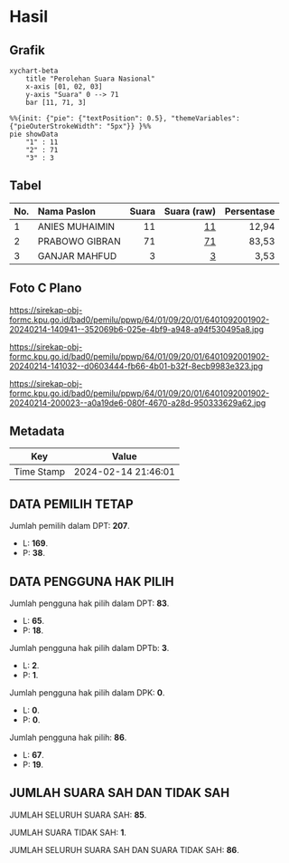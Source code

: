 # Hasil

## Grafik

```mermaid
xychart-beta
    title "Perolehan Suara Nasional"
    x-axis [01, 02, 03]
    y-axis "Suara" 0 --> 71
    bar [11, 71, 3]
```

```mermaid
%%{init: {"pie": {"textPosition": 0.5}, "themeVariables": {"pieOuterStrokeWidth": "5px"}} }%%
pie showData
    "1" : 11
    "2" : 71
    "3" : 3
```

## Tabel

| No. | Nama Paslon    | Suara | Suara (raw) | Persentase |
|:--- |:-------------- | -----:| -----------:| ----------:|
| 1   | ANIES MUHAIMIN | 11    | [11][p-1]   | 12,94      |
| 2   | PRABOWO GIBRAN | 71    | [71][p-2]   | 83,53      |
| 3   | GANJAR MAHFUD  | 3     | [3][p-3]    | 3,53       |


[p-1]: https://github.com/gigit-pemilu/pemilu-2024/blob/main/pilpres/hitung-suara/sub/64-kalimantan-timur/sub/01-paser/sub/09-batu-engau/sub/2001-kerang/sub/902-tps/sub/paslon-1.txt
[p-2]: https://github.com/gigit-pemilu/pemilu-2024/blob/main/pilpres/hitung-suara/sub/64-kalimantan-timur/sub/01-paser/sub/09-batu-engau/sub/2001-kerang/sub/902-tps/sub/paslon-2.txt
[p-3]: https://github.com/gigit-pemilu/pemilu-2024/blob/main/pilpres/hitung-suara/sub/64-kalimantan-timur/sub/01-paser/sub/09-batu-engau/sub/2001-kerang/sub/902-tps/sub/paslon-3.txt

## Foto C Plano

https://sirekap-obj-formc.kpu.go.id/bad0/pemilu/ppwp/64/01/09/20/01/6401092001902-20240214-140941--352069b6-025e-4bf9-a948-a94f530495a8.jpg

https://sirekap-obj-formc.kpu.go.id/bad0/pemilu/ppwp/64/01/09/20/01/6401092001902-20240214-141032--d0603444-fb66-4b01-b32f-8ecb9983e323.jpg

https://sirekap-obj-formc.kpu.go.id/bad0/pemilu/ppwp/64/01/09/20/01/6401092001902-20240214-200023--a0a19de6-080f-4670-a28d-950333629a62.jpg


## Metadata

| Key        | Value               |
| ---------- | ------------------- |
| Time Stamp | 2024-02-14 21:46:01 |


## DATA PEMILIH TETAP

Jumlah pemilih dalam DPT: **207**.
 * L: **169**.
 * P: **38**.

## DATA PENGGUNA HAK PILIH

Jumlah pengguna hak pilih dalam DPT: **83**.
 * L: **65**.
 * P: **18**.

Jumlah pengguna hak pilih dalam DPTb: **3**.
 * L: **2**.
 * P: **1**.

Jumlah pengguna hak pilih dalam DPK: **0**.
 * L: **0**.
 * P: **0**.

Jumlah pengguna hak pilih: **86**.
 * L: **67**.
 * P: **19**.

## JUMLAH SUARA SAH DAN TIDAK SAH

JUMLAH SELURUH SUARA SAH: **85**.

JUMLAH SUARA TIDAK SAH: **1**.

JUMLAH SELURUH SUARA SAH DAN SUARA TIDAK SAH: **86**.


